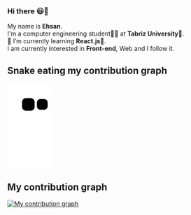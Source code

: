 ### Hi there :smiley:👋

My name is **Ehsan**.<br>
I'm a computer engineering student:man_technologist: at **Tabriz University**:school:.<br>
🌱 I’m currently learning **React.js:rocket:**.<br>
I am currently interested in **Front-end**, Web and I follow it.

## Snake eating my contribution graph
![snake gif](https://github.com/EhsanShahbazii/EhsanShahbazii/blob/output/github-contribution-grid-snake.svg)

## My contribution graph

[![My contribution graph](https://activity-graph.herokuapp.com/graph?username=EhsanShahbazii&theme=react-dark)](https://github.com/ashutosh00710/github-readme-activity-graph)
